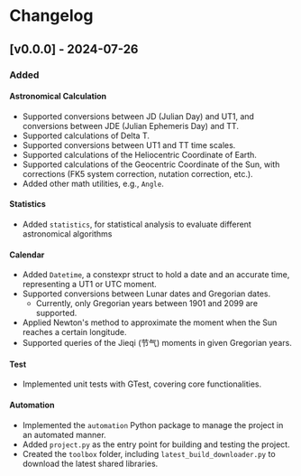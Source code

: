 # Changelog

## [v0.0.0] - 2024-07-26

### Added

#### Astronomical Calculation
- Supported conversions between JD (Julian Day) and UT1, and conversions between JDE (Julian Ephemeris Day) and TT.
- Supported calculations of Delta T.
- Supported conversions between UT1 and TT time scales.
- Supported calculations of the Heliocentric Coordinate of Earth.
- Supported calculations of the Geocentric Coordinate of the Sun, with corrections (FK5 system correction, nutation correction, etc.).
- Added other math utilities, e.g., `Angle`.

#### Statistics
- Added `statistics`, for statistical analysis to evaluate different astronomical algorithms

#### Calendar
- Added `Datetime`, a constexpr struct to hold a date and an accurate time, representing a UT1 or UTC moment.
- Supported conversions between Lunar dates and Gregorian dates.
  - Currently, only Gregorian years between 1901 and 2099 are supported.
- Applied Newton's method to approximate the moment when the Sun reaches a certain longitude.
- Supported queries of the Jieqi (节气) moments in given Gregorian years.

#### Test
- Implemented unit tests with GTest, covering core functionalities.

#### Automation
- Implemented the `automation` Python package to manage the project in an automated manner.
- Added `project.py` as the entry point for building and testing the project.
- Created the `toolbox` folder, including `latest_build_downloader.py` to download the latest shared libraries.
